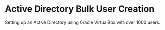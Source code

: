 # Active Directory Bulk User Creation
Setting up an Active Directory using Oracle VirtualBox with over 1000 users. 
